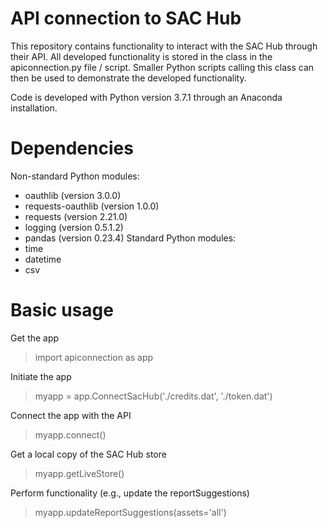 # API connection to SAC Hub

This repository contains functionality to interact with the SAC Hub through their API.  All developed functionality is stored in the class in the apiconnection.py file / script.  Smaller Python scripts calling this class can then be used to demonstrate the developed functionality.

Code is developed with Python version 3.7.1 through an Anaconda installation.

# Dependencies
Non-standard Python modules:
- oauthlib            (version 3.0.0)
- requests-oauthlib   (version 1.0.0)
- requests            (version 2.21.0)
- logging             (version 0.5.1.2)
- pandas              (version 0.23.4)
Standard Python modules:
- time
- datetime
- csv

# Basic usage
Get the app
> import apiconnection as app

Initiate the app
> myapp = app.ConnectSacHub('./credits.dat', './token.dat')

Connect the app with the API
> myapp.connect()

Get a local copy of the SAC Hub store
> myapp.getLiveStore()

Perform functionality (e.g., update the reportSuggestions)
> myapp.updateReportSuggestions(assets='all')
